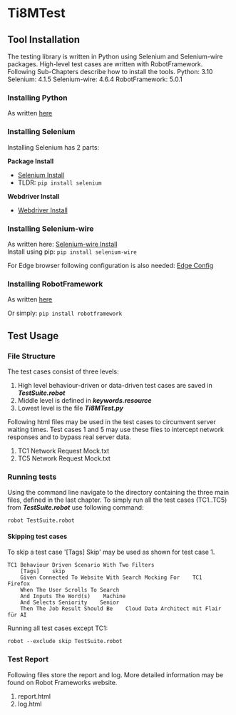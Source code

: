 # Ti8MTest

## Tool Installation
The testing library is written in Python using Selenium and Selenium-wire packages. High-level test cases are written with RobotFramework. Following Sub-Chapters describe how to install the tools.
Python: 3.10
Selenium: 4.1.5
Selenium-wire: 4.6.4
RobotFramework: 5.0.1

### Installing Python
As written [here](https://www.python.org/downloads/)

### Installing Selenium
Installing Selenium has 2 parts:

__Package Install__
* [Selenium Install](https://www.selenium.dev/documentation/webdriver/getting_started/install_library/)
* TLDR: `pip install selenium`

__Webdriver Install__
* [Webdriver Install](https://www.selenium.dev/documentation/webdriver/getting_started/install_drivers/)


### Installing Selenium-wire
As written here: [Selenium-wire Install](https://pypi.org/project/selenium-wire/#installation)  
Install using pip: `pip install selenium-wire`

For Edge browser following configuration is also needed: [Edge Config](https://pypi.org/project/selenium-wire/0.8.0/)

### Installing RobotFramework
As written [here](https://robotframework.org/?tab=1#getting-started)

Or simply: `pip install robotframework`

## Test Usage
### File Structure
The test cases consist of three levels:
1. High level behaviour-driven or data-driven test cases are saved in ***TestSuite.robot***  
2. Middle level is defined in ***keywords.resource***
3. Lowest level is the file ***Ti8MTest.py***

Following html files may be used in the test cases to circumvent server waiting times. Test cases 1 and 5 may use these files to intercept network responses and to bypass real server data.
1. TC1 Network Request Mock.txt 
2. TC5 Network Request Mock.txt

### Running tests
Using the command line navigate to the directory containing the three main files, defined in the last chapter.
To simply run all the test cases (TC1..TC5) from ***TestSuite.robot*** use following command:  

`robot TestSuite.robot`  

#### Skipping test cases
To skip a test case '[Tags]    Skip' may be used as shown for test case 1.

    TC1 Behaviour Driven Scenario With Two Filters
	    [Tags]    skip
        Given Connected To Website With Search Mocking For    TC1    Firefox
	    When The User Scrolls To Search
	    And Inputs The Word(s)    Machine
	    And Selects Seniority    Senior
	    Then The Job Result Should Be    Cloud Data Architect mit Flair für AI
      
Running all test cases except TC1:

`robot --exclude skip TestSuite.robot`  

### Test Report
Following  files store the report and log. More detailed information may be found on Robot Frameworks website.
1. report.html
2. log.html

